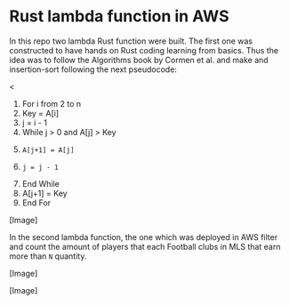 # Rust lambda function in AWS

In this repo two lambda Rust function were built.
The first one was constructed to have hands on Rust coding learning from basics. Thus the idea was to follow the Algorithms book by Cormen et al. and make and insertion-sort following the next pseudocode:

<
1. For i from 2 to n
2.   Key = A[i]
3.   j = i - 1
4.   While j > 0 and A[j] > Key
5.     A[j+1] = A[j]
6.     j = j - 1
7.   End While
8.   A[j+1] = Key
9. End For
>

[Image]

In the second lambda function, the one which was deployed in AWS filter and count the amount of players that each Football clubs in MLS that earn more than ```N``` quantity.

[Image]


[Image]


